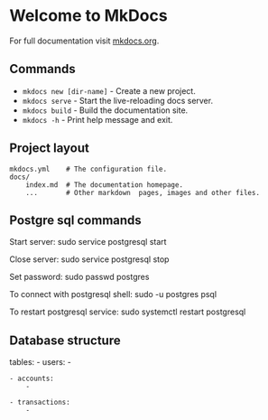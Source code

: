 # Welcome to MkDocs

For full documentation visit [mkdocs.org](https://www.mkdocs.org).

## Commands

* `mkdocs new [dir-name]` - Create a new project.
* `mkdocs serve` - Start the live-reloading docs server.
* `mkdocs build` - Build the documentation site.
* `mkdocs -h` - Print help message and exit.

## Project layout

    mkdocs.yml    # The configuration file.
    docs/
        index.md  # The documentation homepage.
        ...       # Other markdown  pages, images and other files.

## Postgre sql commands
Start server:
    sudo service postgresql start

Close server:
    sudo service postgresql stop

Set password:
    sudo passwd postgres

To connect with postgresql shell:
    sudo -u postgres psql

To restart postgresql service:
    sudo systemctl restart postgresql

## Database structure
tables:
    - users:
        - 

    - accounts:
        - 
        
    - transactions:
        - 

